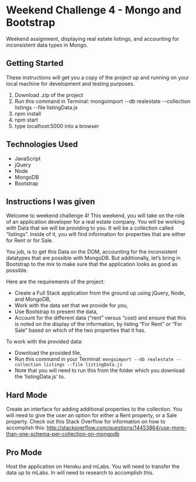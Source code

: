 # Weekend Challenge 4 - Mongo and Bootstrap
Weekend assignment, displaying real estate listings, and accounting for inconsistent data types in Mongo.

## Getting Started

These instructions will get you a copy of the project up and running on your local machine for development and testing purposes.
1. Download .zip of the project
2. Run this command in Terminal: mongoimport --db realestate --collection listings --file listingData.js
3. npm install
4. npm start
5. type localhost:5000 into a browser

## Technologies Used
- JavaScript
- jQuery
- Node
- MongoDB
- Bootstrap

## Instructions I was given

Welcome to weekend challenge 4! This weekend, you will take on the role of an application developer for a real estate company. You will be working with Data that we will be providing to you. It will be a collection called “listings”. Inside of it, you will find information for properties that are either for Rent or for Sale.

You job, is to get this Data on the DOM, accounting for the inconsistent datatypes that are possible with MongoDB. But additionally, let’s bring in Bootstrap to the mix to make sure that the application looks as good as possible.

Here are the requirements of the project:
* Create a Full Stack application from the ground up using jQuery, Node, and MongoDB,
* Work with the data set that we provide for you,
* Use Bootstrap to present the data,
* Account for the different data (“rent” versus “cost) and ensure that this is noted on the display of the information, by listing “For Rent” or “For Sale” based on which of the two properties that it has.

To work with the provided data:
* Download the provided file,
* Run this command in your Terminal: `mongoimport --db realestate --collection listings --file listingData.js`
* Note that you will need to run this from the folder which you download the ‘listingData.js’ to.

## Hard Mode
Create an interface for adding additional properties to the collection. You will need to give the user an option for either a Rent property, or a Sale property. Check out this Stack Overflow for information on how to accomplish this:
http://stackoverflow.com/questions/14453864/use-more-than-one-schema-per-collection-on-mongodb

## Pro Mode
Host the application on Heroku and mLabs. You will need to transfer the data up to mLabs. In will need to research to accomplish this.
